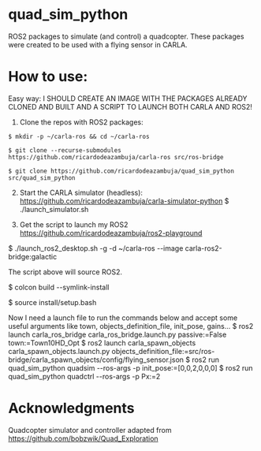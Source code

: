 # quad_sim_python
ROS2 packages to simulate (and control) a quadcopter. These packages were created to be used with a flying sensor in CARLA.


# How to use:
Easy way: I SHOULD CREATE AN IMAGE WITH THE PACKAGES ALREADY CLONED AND BUILT AND A SCRIPT TO LAUNCH BOTH CARLA AND ROS2!

1. Clone the repos with ROS2 packages:

```$ mkdir -p ~/carla-ros && cd ~/carla-ros```

```$ git clone --recurse-submodules https://github.com/ricardodeazambuja/carla-ros src/ros-bridge```

```$ git clone https://github.com/ricardodeazambuja/quad_sim_python src/quad_sim_python```

2. Start the CARLA simulator (headless):
https://github.com/ricardodeazambuja/carla-simulator-python
$ ./launch_simulator.sh

2. Get the script to launch my ROS2
https://github.com/ricardodeazambuja/ros2-playground

$ ./launch_ros2_desktop.sh -g -d ~/carla-ros --image carla-ros2-bridge:galactic

The script above will source ROS2.

$ colcon build --symlink-install

$ source install/setup.bash

Now I need a launch file to run the commands below and accept some useful arguments like town, objects_definition_file, init_pose, gains...
$ ros2 launch carla_ros_bridge carla_ros_bridge.launch.py passive:=False town:=Town10HD_Opt
$ ros2 launch carla_spawn_objects carla_spawn_objects.launch.py objects_definition_file:=src/ros-bridge/carla_spawn_objects/config/flying_sensor.json
$ ros2 run quad_sim_python quadsim --ros-args -p init_pose:=[0,0,2,0,0,0]
$ ros2 run quad_sim_python quadctrl --ros-args -p Px:=2



# Acknowledgments
Quadcopter simulator and controller adapted from https://github.com/bobzwik/Quad_Exploration
